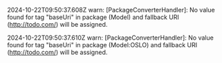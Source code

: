 2024-10-22T09:50:37.608Z warn: [PackageConverterHandler]: No value found for tag "baseUri" in package (Model) and fallback URI (http://todo.com/) will be assigned.

2024-10-22T09:50:37.610Z warn: [PackageConverterHandler]: No value found for tag "baseUri" in package (Model:OSLO) and fallback URI (http://todo.com/) will be assigned.

